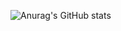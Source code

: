![Anurag's GitHub stats](https://github-readme-stats.vercel.app/api?username=Frezeh&show_icons=true&theme=radical)
